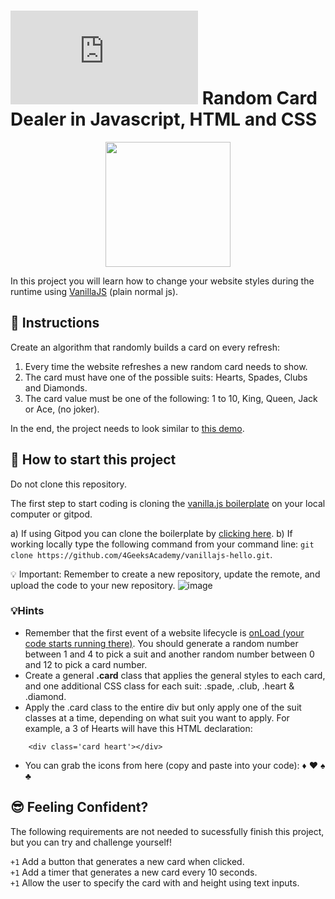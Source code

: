 # ![alt text](https://assets.breatheco.de/apis/img/images.php?blob&random&cat=icon&tags=breathecode,32)  Random Card Dealer in Javascript, HTML and CSS

<p align="center">
<img height="200px" src="https://github.com/breatheco-de/exercise-random-card/blob/master/preview.gif?raw=true" />
</p>

In this project you will learn how to change your website styles during the runtime using [VanillaJS](https://stackoverflow.com/questions/20435653/what-is-vanillajs) (plain normal js).

## 📝 Instructions

Create an algorithm that randomly builds a card on every refresh:

1. Every time the website refreshes a new random card needs to show.
2. The card must have one of the possible suits: Hearts, Spades, Clubs and Diamonds.
3. The card value must be one of the following: 1 to 10, King, Queen, Jack or Ace, (no joker).

In the end, the project needs to look similar to [this demo](https://github.com/breatheco-de/exercise-random-card/blob/master/preview.gif?raw=true).

## 🌱  How to start this project

 Do not clone this repository.

The first step to start coding is cloning the [vanilla.js boilerplate](https://github.com/4GeeksAcademy/vanillajs-hello.git) on your local computer or gitpod.

a) If using Gitpod you can clone the boilerplate by [clicking here](https://github.com/4GeeksAcademy/vanillajs-hello.git).
b) If working locally type the following command from your command line: `git clone https://github.com/4GeeksAcademy/vanillajs-hello.git`.

💡 Important: Remember to create a new repository, update the remote, and upload the code to your new repository.
![image](https://user-images.githubusercontent.com/63673743/111710041-903dbf80-8827-11eb-91fe-8c2f0cbe3b84.png)


### 💡Hints

- Remember that the first event of a website lifecycle is [onLoad (your code starts running there)](https://www.w3schools.com/jsref/event_onload.asp). You should generate a random number between 1 and 4 to pick a suit and another random number between 0 and 12 to pick a card number.
- Create a general **.card** class that applies the general styles to each card, and one additional CSS class for each suit: .spade, .club, .heart & .diamond.
- Apply the .card class to the entire div but only apply one of the suit classes at a time, depending on what suit you want to apply. For example, a 3 of Hearts will have this HTML declaration:
```
    <div class='card heart'></div>
```
- You can grab the icons from here (copy and paste into your code): ♦ ♥ ♠ ♣

## 😎 Feeling Confident?

The following requirements are not needed to sucessfully finish this project, but you can try and challenge yourself!

`+1` Add a button that generates a new card when clicked.   
`+1` Add a timer that generates a new card every 10 seconds.   
`+1` Allow the user to specify the card with and height using text inputs.   
